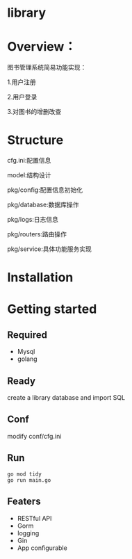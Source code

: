 # library

# Overview：
图书管理系统简易功能实现：

1.用户注册

2.用户登录

3.对图书的增删改查


# Structure

cfg.ini:配置信息

model:结构设计

pkg/config:配置信息初始化

pkg/database:数据库操作

pkg/logs:日志信息

pkg/routers:路由操作

pkg/service:具体功能服务实现

# Installation


# Getting started

## Required

- Mysql
- golang

## Ready

create a library database and import SQL

## Conf

modify conf/cfg.ini


## Run



```
go mod tidy
go run main.go
 ```

## Featers

- RESTful API
- Gorm
- logging
- Gin
- App configurable